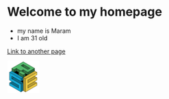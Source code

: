 # Welcome to my homepage



- my name is Maram 
- I am 31 old

 [Link to another page](http://www.google.com) 
 
![](https://raw.githubusercontent.com/RSE-Sheffield/RSE-Sheffield.github.io/master/assets/images/logo/rse-logoonly-stroke-small.png)